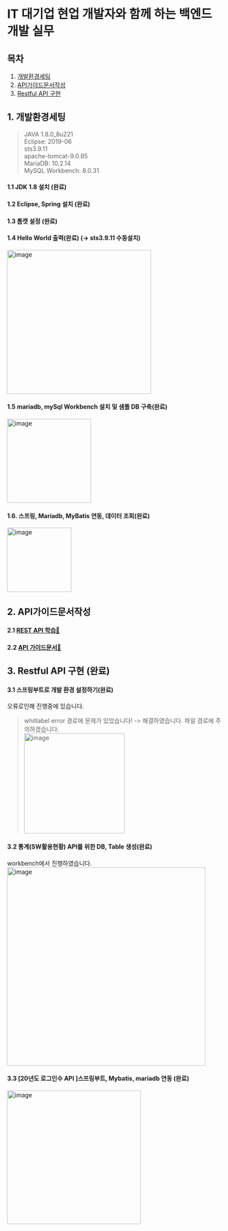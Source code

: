 # IT 대기업 현업 개발자와 함께 하는 백엔드 개발 실무
## 목차
1. [개발환경세팅](#1-개발환경세팅)  
2. [API가이드문서작성](#2-api가이드문서작성)    
3. [Restful API 구현](#3-Restful-API-구현)


## 1. 개발환경세팅  
> JAVA 1.8.0_8u221  
> Eclipse: 2019-06  
> sts3.9.11  
> apache-tomcat-9.0.85  
> MariaDB: 10.2.14  
> MySQL Workbench: 8.0.31  
#### 1.1 JDK 1.8 설치 (완료)  
#### 1.2 Eclipse, Spring 설치 (완료)
#### 1.3 톰캣 설정 (완료)  
#### 1.4 Hello World 출력(완료) (→ sts3.9.11 수동설치)  
<img width="336" alt="image" src="https://github.com/hyunjin-h/backend-assignment/assets/87686021/0d6760aa-5a75-4c0c-b06b-aaf5296ab2d3">  

#### 1.5 mariadb, mySql Workbench 설치 및 샘플 DB 구축(완료)
<img width="196" alt="image" src="https://github.com/hyunjin-h/backend-assignment/assets/87686021/e83d2a28-8d72-48c0-83f4-07649f2cf86e">

#### 1.6. 스프링, Mariadb, MyBatis 연동, 데이터 조회(완료)
<img width="150" alt="image" src="https://github.com/hyunjin-h/backend-assignment/assets/87686021/0e5ef1de-0b71-4322-b160-e091f6ad4f74">  

## 2. API가이드문서작성
#### 2.1 [REST API 학습🔗](https://iridescent-gram-5b1.notion.site/Rest-API-11c7d6a696244bab8a0bcbc577a11195)
#### 2.2 [API 가이드문서🔗](https://docs.google.com/document/d/163Qa97KfB4G4YzFa5DE8VrhNucq5Xg4kTOVlipGDoyI/edit?usp=sharing)

## 3. Restful API 구현 (완료)
#### 3.1 스프링부트로 개발 환경 설정하기(완료)
오류로인해 진행중에 있습니다.  
> whitlabel error 경로에 문제가 있었습니다! -> 해결하였습니다. 파일 경로에 주의하겠습니다.    
> <img width="234" alt="image" src="https://github.com/hyunjin-h/backend-assignment/assets/87686021/1e38c7d2-45af-456f-88be-4da1b4829562">

#### 3.2 통계(SW활용현황) API를 위한 DB, Table 생성(완료)
workbench에서 진행하였습니다.  
<img width="463" alt="image" src="https://github.com/hyunjin-h/backend-assignment/assets/87686021/6848e668-7de7-4972-a8c8-c927a1be0e62">

#### 3.3 [20년도 로그인수 API ]스프링부트, Mybatis, mariadb 연동 (완료)
<img width="312" alt="image" src="https://github.com/hyunjin-h/backend-assignment/assets/87686021/48348336-d67c-47aa-b90d-62a4977f4d62">



